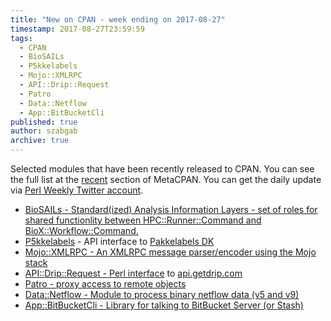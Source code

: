 ```yaml
---
title: "New on CPAN - week ending on 2017-08-27"
timestamp: 2017-08-27T23:59:59
tags:
  - CPAN
  - BioSAILs
  - P5kkelabels
  - Mojo::XMLRPC
  - API::Drip::Request
  - Patro
  - Data::Netflow
  - App::BitBucketCli
published: true
author: szabgab
archive: true
---
```



Selected modules that have been recently released to CPAN. You can see the full list at the [recent](https://metacpan.org/recent) section of MetaCPAN.
You can get the daily update via [Perl Weekly Twitter account](https://twitter.com/perlweekly).


* [BioSAILs - Standard(ized) Analysis Information Layers - set of roles for shared functionlity between HPC::Runner::Command and BioX::Workflow::Command.](https://metacpan.org/pod/BioSAILs)
* [P5kkelabels](https://metacpan.org/pod/P5kkelabels) - API interface to [Pakkelabels DK](https://www.pakkelabels.dk/)
* [Mojo::XMLRPC - An XMLRPC message parser/encoder using the Mojo stack](https://metacpan.org/pod/Mojo::XMLRPC)
* [API::Drip::Request - Perl interface](https://metacpan.org/pod/API::Drip::Request) to [api.getdrip.com](http://api.getdrip.com)
* [Patro - proxy access to remote objects](https://metacpan.org/pod/Patro)
* [Data::Netflow - Module to process binary netflow data (v5 and v9)](https://metacpan.org/pod/Data::Netflow)
* [App::BitBucketCli - Library for talking to BitBucket Server (or Stash)](https://metacpan.org/pod/App::BitBucketCli)


